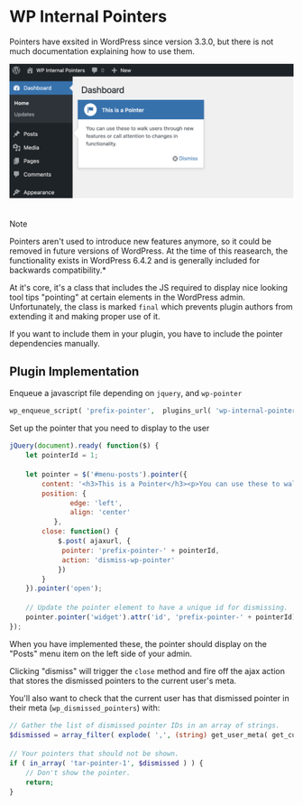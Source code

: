 # WP Internal Pointers

Pointers have exsited in WordPress since version 3.3.0, but there is not much documentation explaining how to use them.

<img src="img/image.png" width="720" style="margin: 0 auto 20px;">

> [!NOTE]
> Pointers aren't used to introduce new features anymore, so it could be removed in future versions of WordPress. At the time of this reasearch, the functionality exists in WordPress 6.4.2 and is generally included for backwards compatibility.*

At it's core, it's a class that includes the JS required to display nice looking tool tips "pointing" at certain elements in the WordPress admin. Unfortunately, the class is marked `final` which prevents plugin authors from extending it and making proper use of it.

If you want to include them in your plugin, you have to include the pointer dependencies manually.

## Plugin Implementation

Enqueue a javascript file depending on `jquery`, and `wp-pointer`
```php
wp_enqueue_script( 'prefix-pointer',  plugins_url( 'wp-internal-pointers' ) . '/js/pointer.js', ['jquery', 'wp-pointer'] );
```
Set up the pointer that you need to display to the user
```js
jQuery(document).ready( function($) {
    let pointerId = 1;

    let pointer = $('#menu-posts').pointer({
        content: '<h3>This is a Pointer</h3><p>You can use these to walk users through new features or call attention to changes in functionality.</p>',
        position: {
               edge: 'left',
               align: 'center'
           },
        close: function() {
            $.post( ajaxurl, {
             pointer: 'prefix-pointer-' + pointerId,
             action: 'dismiss-wp-pointer'
            })
        }
    }).pointer('open');

    // Update the pointer element to have a unique id for dismissing.
    pointer.pointer('widget').attr('id', 'prefix-pointer-' + pointerId);
});
```

When you have implemented these, the pointer should display on the "Posts" menu item on the left side of your admin.

Clicking "dismiss" will trigger the `close` method and fire off the ajax action that stores the dismissed pointers to the current user's meta.

You'll also want to check that the current user has that dismissed pointer in their meta (`wp_dismissed_pointers`) with:
```php
// Gather the list of dismissed pointer IDs in an array of strings.
$dismissed = array_filter( explode( ',', (string) get_user_meta( get_current_user_id(), 'dismissed_wp_pointers', true ) ) );

// Your pointers that should not be shown.
if ( in_array( 'tar-pointer-1', $dismissed ) ) {
    // Don't show the pointer.
    return;
}
```
